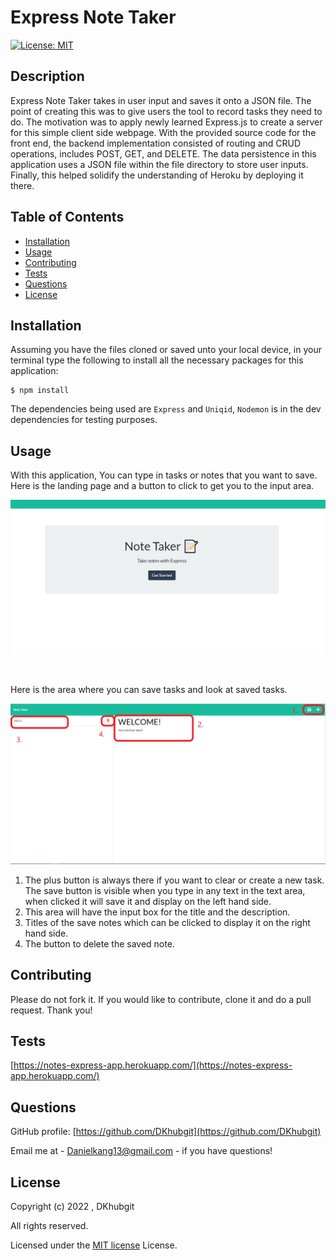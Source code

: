  # Express Note Taker

  [![License: MIT](https://img.shields.io/badge/License-MIT-yellow.svg)](https://opensource.org/licenses/MIT)

  ## Description

  Express Note Taker takes in user input and saves it onto a JSON file. The point of creating this was to give users the tool to record tasks they need to do. The motivation was to apply newly learned Express.js to create a server for this simple client side webpage. With the provided source code for the front end, the backend implementation consisted of routing and CRUD operations, includes POST, GET, and DELETE. The data persistence in this application uses a JSON file within the file directory to store user inputs. Finally, this helped solidify the understanding of Heroku by deploying it there. 

  ## Table of Contents

  - [Installation](#installation)
  - [Usage](#usage)
  - [Contributing](#contributing)
  - [Tests](#tests)
  - [Questions](#questions)
  - [License](#license)

  ## Installation

  Assuming you have the files cloned or saved unto your local device, in your terminal type the following to install all the necessary packages for this application:
  ```
  $ npm install
  ```
  The dependencies being used are `Express` and `Uniqid`, `Nodemon` is in the dev dependencies for testing purposes. 

  ## Usage

  With this application, You can type in tasks or notes that you want to save. Here is the landing page and a button to click to get you to the input area.

  ![Landing Page for Note Taker](./images/note-taker-ss1.PNG)

  <br>

  Here is the area where you can save tasks and look at saved tasks. 

  ![Note taker webpage](./images/note-taker-ss2.png)

  1. The plus button is always there if you want to clear or create a new task. The save button is visible when you type in any text in the text area, when clicked it will save it and display on the left hand side.
  2. This area will have the input box for the title and the description. 
  3. Titles of the save notes which can be clicked to display it on the right hand side. 
  4. The button to delete the saved note. 


  ## Contributing

  Please do not fork it. If you would like to contribute, clone it and do a pull request. Thank you!

  ## Tests 

  [https://notes-express-app.herokuapp.com/](https://notes-express-app.herokuapp.com/)

  ## Questions

  GitHub profile: [https://github.com/DKhubgit](https://github.com/DKhubgit)

  Email me at - Danielkang13@gmail.com - if you have questions!

  ## License

  Copyright (c) 2022 , DKhubgit
  
  All rights reserved.

  Licensed under the [MIT license](https://opensource.org/licenses/MIT) License.
  
  

